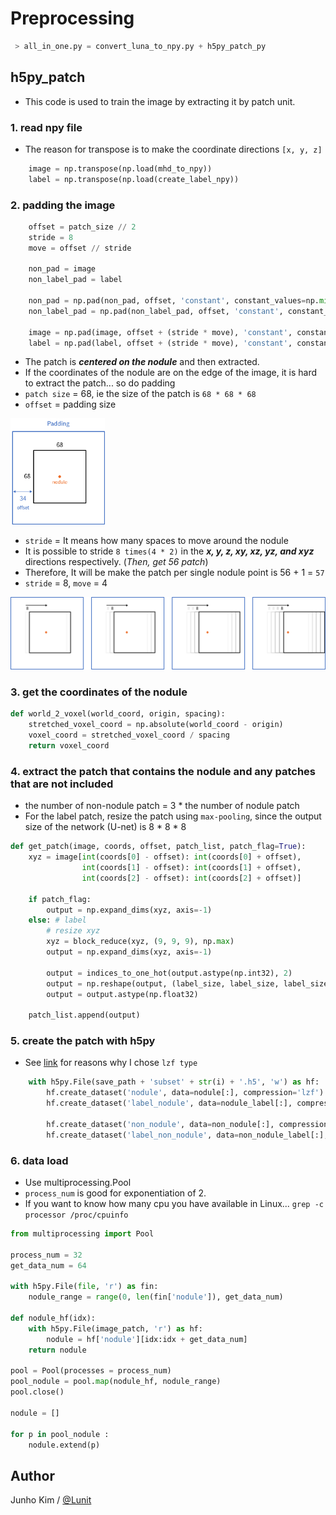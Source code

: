 # Preprocessing
```python
 > all_in_one.py = convert_luna_to_npy.py + h5py_patch_py
```

## h5py_patch
* This code is used to train the image by extracting it by patch unit.

### 1. read npy file
* The reason for transpose is to make the coordinate directions `[x, y, z]`
```python
    image = np.transpose(np.load(mhd_to_npy))
    label = np.transpose(np.load(create_label_npy))
```

### 2. padding the image
```python
    offset = patch_size // 2
    stride = 8
    move = offset // stride

    non_pad = image
    non_label_pad = label

    non_pad = np.pad(non_pad, offset, 'constant', constant_values=np.min(non_pad))
    non_label_pad = np.pad(non_label_pad, offset, 'constant', constant_values=np.min(non_label_pad))

    image = np.pad(image, offset + (stride * move), 'constant', constant_values=np.min(image))
    label = np.pad(label, offset + (stride * move), 'constant', constant_values=np.min(label))

```

* The patch is ***centered on the nodule*** and then extracted.
* If the coordinates of the nodule are on the edge of the image, it is hard to extract the patch... so do padding
* `patch size` = 68, ie the size of the patch is `68 * 68 * 68` 
* `offset` = padding size

<img src="/assests/patch.png" width="30%">

* `stride` = It means how many spaces to move around the nodule
* It is possible to stride `8 times(4 * 2)` in the ***x, y, z, xy, xz, yz, and xyz*** directions respectively. (*Then, get 56 patch*)
* Therefore, It will be make the patch per single nodule point is 56 + 1 = `57`
* `stride` = 8, `move` = 4

![stride](/assests/stride.png)

### 3. get the coordinates of the nodule
```python
def world_2_voxel(world_coord, origin, spacing):
    stretched_voxel_coord = np.absolute(world_coord - origin)
    voxel_coord = stretched_voxel_coord / spacing
    return voxel_coord
```

### 4. extract the patch that contains the nodule and any patches that are not included
* the number of non-nodule patch = 3 * the number of nodule patch
* For the label patch, resize the patch using `max-pooling`, since the output size of the network (U-net) is 8 * 8 * 8
```python
def get_patch(image, coords, offset, patch_list, patch_flag=True):
    xyz = image[int(coords[0] - offset): int(coords[0] + offset), 
                int(coords[1] - offset): int(coords[1] + offset),
                int(coords[2] - offset): int(coords[2] + offset)]

    if patch_flag:
        output = np.expand_dims(xyz, axis=-1)
    else: # label
        # resize xyz
        xyz = block_reduce(xyz, (9, 9, 9), np.max)
        output = np.expand_dims(xyz, axis=-1)

        output = indices_to_one_hot(output.astype(np.int32), 2)
        output = np.reshape(output, (label_size, label_size, label_size, 2))
        output = output.astype(np.float32)

    patch_list.append(output)
```

### 5. create the patch with h5py
* See [link](https://www.safaribooksonline.com/library/view/python-and-hdf5/9781491944981/ch04.html) for reasons why I chose `lzf type`
```python
    with h5py.File(save_path + 'subset' + str(i) + '.h5', 'w') as hf:
        hf.create_dataset('nodule', data=nodule[:], compression='lzf')
        hf.create_dataset('label_nodule', data=nodule_label[:], compression='lzf')

        hf.create_dataset('non_nodule', data=non_nodule[:], compression='lzf')
        hf.create_dataset('label_non_nodule', data=non_nodule_label[:], compression='lzf')
```

### 6. data load
* Use multiprocessing.Pool
* `process_num` is good for exponentiation of 2.
* If you want to know how many cpu you have available in Linux... `grep -c processor /proc/cpuinfo`
```python
from multiprocessing import Pool

process_num = 32
get_data_num = 64

with h5py.File(file, 'r') as fin:
    nodule_range = range(0, len(fin['nodule']), get_data_num)

def nodule_hf(idx):
    with h5py.File(image_patch, 'r') as hf:
        nodule = hf['nodule'][idx:idx + get_data_num]
    return nodule
    
pool = Pool(processes = process_num)
pool_nodule = pool.map(nodule_hf, nodule_range)
pool.close()

nodule = []

for p in pool_nodule :
    nodule.extend(p)
```

## Author
Junho Kim / [@Lunit](http://lunit.io/)
